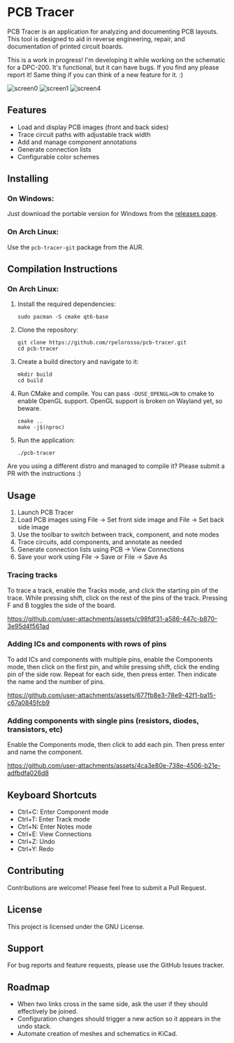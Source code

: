 # PCB Tracer

PCB Tracer is an application for analyzing and documenting PCB layouts. This tool is designed to aid in reverse engineering, repair, and documentation of printed circuit boards.

This is a work in progress! I'm developing it while working on the schematic for a DPC-200. It's functional, but it can have bugs. If you find any please report it! Same thing if you can think of a new feature for it. :) 

![screen0](https://github.com/user-attachments/assets/f8b2fe3f-dae3-4976-bfea-9caabee10899)
![screen1](https://github.com/user-attachments/assets/b42f3cee-838d-4a5d-b04b-6c4ed99bfbda)
![screen4](https://github.com/user-attachments/assets/31f175ce-05c7-457d-8451-7c6b5f5a0895)


## Features

- Load and display PCB images (front and back sides)
- Trace circuit paths with adjustable track width
- Add and manage component annotations
- Generate connection lists
- Configurable color schemes

## Installing

### On Windows:

Just download the portable version for Windows from the [releases page](https://github.com/rpelorosso/pcb-tracer/releases).

### On Arch Linux:

Use the `pcb-tracer-git` package from the AUR.

## Compilation Instructions

### On Arch Linux:

1. Install the required dependencies:
   ```
   sudo pacman -S cmake qt6-base
   ```
2. Clone the repository:
   ```
   git clone https://github.com/rpelorosso/pcb-tracer.git
   cd pcb-tracer
    ```
4. Create a build directory and navigate to it:
   ```
   mkdir build
   cd build
   ```
5. Run CMake and compile. You can pass `-DUSE_OPENGL=ON` to cmake to enable OpenGL support. OpenGL support is broken on Wayland yet, so beware.
   ```
   cmake ..
   make -j$(nproc)
   ```
7. Run the application:
   ```
   ./pcb-tracer
   ```

Are you using a different distro and managed to compile it? Please submit a PR with the instructions :) 

## Usage

1. Launch PCB Tracer
2. Load PCB images using File -> Set front side image and File -> Set back side image
3. Use the toolbar to switch between track, component, and note modes
4. Trace circuits, add components, and annotate as needed
5. Generate connection lists using PCB -> View Connections
6. Save your work using File -> Save or File -> Save As

### Tracing tracks

To trace a track, enable the Tracks mode, and click the starting pin of the trace. While pressing shift, click on the rest of the pins of the track. Pressing F and B toggles the side of the board.

https://github.com/user-attachments/assets/c98fdf31-a586-447c-b870-3e95d4f561ad

### Adding ICs and components with rows of pins

To add ICs and components with multiple pins, enable the Components mode, then click on the first pin, and while pressing shift, click the ending pin of the side row. Repeat for each side, then press enter. Then indicate the name and the number of pins.

https://github.com/user-attachments/assets/677fb8e3-78e9-42f1-ba15-c67a0845fcb9

### Adding components with single pins (resistors, diodes, transistors, etc)

Enable the Components mode, then click to add each pin. Then press enter and name the component.

https://github.com/user-attachments/assets/4ca3e80e-738e-4506-b21e-adfbdfa026d8



## Keyboard Shortcuts

- Ctrl+C: Enter Component mode
- Ctrl+T: Enter Track mode
- Ctrl+N: Enter Notes mode
- Ctrl+E: View Connections
- Ctrl+Z: Undo
- Ctrl+Y: Redo

## Contributing

Contributions are welcome! Please feel free to submit a Pull Request.

## License

This project is licensed under the GNU License.

## Support

For bug reports and feature requests, please use the GitHub Issues tracker.

## Roadmap

- When two links cross in the same side, ask the user if they should effectively be joined.
- Configuration changes should trigger a new action so it appears in the undo stack.
- Automate creation of meshes and schematics in KiCad.

